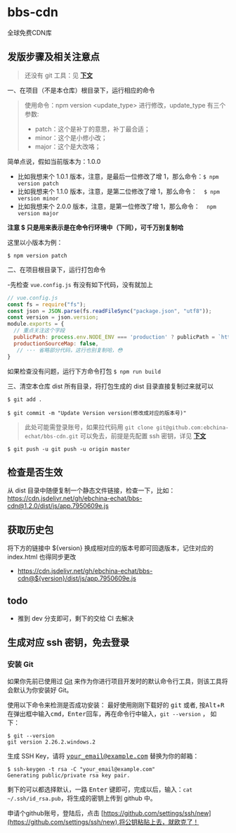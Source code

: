 # bbs-cdn
全球免费CDN库

## 发版步骤及相关注意点

> 还没有 git 工具：见 **[下文](#生成对应ssh密钥)**

一、在项目（不是本仓库）根目录下，运行相应的命令
> 使用命令：npm version <update_type> 进行修改，update_type 有三个参数:
> -  patch：这个是补丁的意思，补丁最合适；
> -  minor：这个是小修小改；
> -  major：这个是大改咯；

简单点说，假如当前版本为：1.0.0
- 比如我想来个 1.0.1 版本，注意，是最后一位修改了增 1，那么命令：`$ npm version patch`
- 比如我想来个 1.1.0 版本，注意，是第二位修改了增 1，那么命令：    `$ npm version minor`
- 比如我想来个 2.0.0 版本，注意，是第一位修改了增 1，那么命令：    `npm version major`

**注意 $ 只是用来表示是在命令行环境中（下同），可千万别复制哈** 

这里以小版本为例： 

`$ npm version patch`  

二、在项目根目录下，运行打包命令

-先检查 `vue.config.js` 有没有如下代码，没有就加上
```js
// vue.config.js
const fs = require("fs");
const json = JSON.parse(fs.readFileSync("package.json", "utf8"));
const version = json.version;
module.exports = {
  // 重点关注这个字段
  publicPath: process.env.NODE_ENV === 'production' ? publicPath = `https://cdn.jsdelivr.net/gh/ebchina-echat/bbs-cdn@${version}/dist/` : '/forum',
  productionSourceMap: false,
   // ··· 省略部分代码，这行也别复制哈，😳
}
```
如果检查没有问题，运行下方命令打包
`$ npm run build`

三、清空本仓库 dist 所有目录，将打包生成的 dist 目录直接复制过来就可以



`$ git add .`

`$ git commit -m "Update Version version(修改成对应的版本号)"`

> 此处可能需登录账号，如果拉代码用 ` git clone git@github.com:ebchina-echat/bbs-cdn.git ` 可以免去，前提是先配置 ssh 密钥，详见 **[下文](#生成对应ssh密钥)**

`$ git push -u git push -u origin master `

## 检查是否生效
从 dist 目录中随便复制一个静态文件链接，检查一下，比如：
https://cdn.jsdelivr.net/gh/ebchina-echat/bbs-cdn@1.2.0/dist/js/app.7950609e.js

## 获取历史包
将下方的链接中 ${version} 换成相对应的版本号即可回退版本，记住对应的 index.html 也得同步更改
- https://cdn.jsdelivr.net/gh/ebchina-echat/bbs-cdn@${version}/dist/js/app.7950609e.js

## todo

- 推到 dev 分支即可，剩下的交给 CI 去解决

## 生成对应 ssh 密钥，免去登录

### 安装 Git

如果你先前已使用过 [Git](https://gitforwindows.org/) 来作为你进行项目开发时的默认命令行工具，则该工具将会默认为你安装好 Git。

使用以下命令来检测是否成功安装：
最好使用刚刚下载好的 <kbd>git</kbd> 或者, 按<kbd>Alt</kbd>+<kbd>R</kbd> 在弹出框中输入<kbd>cmd</kbd>，<kbd>Enter</kbd>回车，再在命令行中输入，`git --version` ， 如下：
```
$ git --version
git version 2.26.2.windows.2
```
生成 SSH Key，请将  <kbd>your_email@example.com</kbd> 替换为你的邮箱：

```
$ ssh-keygen -t rsa -C "your_email@example.com"
Generating public/private rsa key pair.
```
剩下的可以都选择默认，一路 <kbd>Enter</kbd> 键即可，完成以后，输入：`cat ~/.ssh/id_rsa.pub`，将生成的密钥上传到 github 中。

申请个github账号，登陆后，点击 [https://github.com/settings/ssh/new](https://github.com/settings/ssh/new),将公钥粘贴上去，就欧克了！
